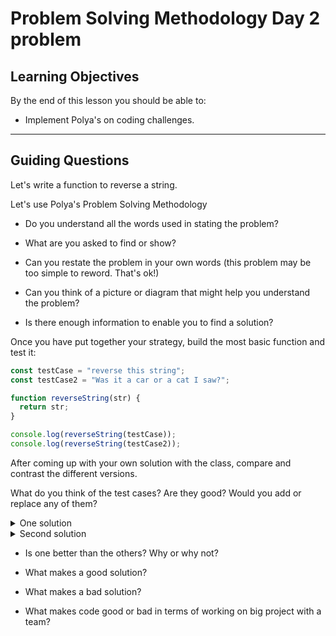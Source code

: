 # Problem Solving Methodology Day 2 problem

## Learning Objectives

By the end of this lesson you should be able to:

- Implement Polya's on coding challenges.

---

## Guiding Questions

Let's write a function to reverse a string.

Let's use Polya's Problem Solving Methodology

- Do you understand all the words used in stating the problem?

- What are you asked to find or show?

- Can you restate the problem in your own words (this problem may be too simple to reword. That's ok!)

- Can you think of a picture or diagram that might help you understand the problem?

- Is there enough information to enable you to find a solution?

Once you have put together your strategy, build the most basic function and test it:

```js
const testCase = "reverse this string";
const testCase2 = "Was it a car or a cat I saw?";

function reverseString(str) {
  return str;
}

console.log(reverseString(testCase));
console.log(reverseString(testCase2));
```

After coming up with your own solution with the class, compare and contrast the different versions.

What do you think of the test cases? Are they good? Would you add or replace any of them?

<details><summary>One solution</summary>

- Create a new array that will hold the letters in reverse
- Write a for loop that will take each letter and put it into the new array from the last letter to the first
- Join the array back to a string

```js
function reverseString(str) {
  const reversedArray = [];
  for (let i = str.length - 1; i >= 0; i--) {
    reversedArray.push(str[i]);
  }
  const reversedString = reversedArray.join("");
  return reversedString;
}
```

<hr>

</details>

<details><summary>Second solution</summary>

- Create a new array that will hold the letters in reverse
- Use the array method reverse
- Join the array back to a string

```js
function reverseString(str) {
  const reversedArray = str.split("");
  reversedArray.reverse();
  const reversedString = reversedArray.join("");
  return reversedString;
}
```

Can we make this solution more succinct? Let's chain two methods.

```js
function reverseString(str) {
  const reversedArray = str.split("").reverse();
  const reversedString = reversedArray.join("");
  return reversedString;
}
```

Let's chain three methods.

```js
function reverseString(str) {
  const reversedString = str.split("").reverse().join("");
  return reversedString;
}
```

Let's return the value right away instead of saving it to a variable.

```js
function reverseString(str) {
  return str.split("").reverse().join("");
}
```

Notice that we started with a long version and made sure it worked. Then we went back and shortened the solution. This is totally ok!

<hr>

</details>

- Is one better than the others? Why or why not?

- What makes a good solution?

- What makes a bad solution?

- What makes code good or bad in terms of working on big project with a team?
